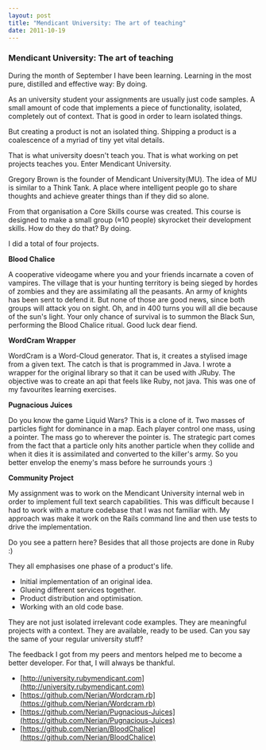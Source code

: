```yaml
---
layout: post
title: "Mendicant University: The art of teaching"
date: 2011-10-19
---                                    
```


### Mendicant University: The art of teaching

During the month of September I have been learning. Learning in the most pure, distilled and effective way: By doing.

As an university student your assignments are usually just code samples. A small amount of code that implements a piece of functionality, isolated, completely out of context. That is good in order to learn isolated things.

But creating a product is not an isolated thing. Shipping a product is a coalescence of a myriad of tiny yet vital details.

That is what university doesn't teach you. That is what working on pet projects teaches you. Enter Mendicant University.

Gregory Brown is the founder of Mendicant University(MU). The idea of MU is similar to a Think Tank. A place where intelligent people go to share thoughts and achieve greater things than if they did so alone.

From that organisation a Core Skills course was created. This course is designed to make a small group (≈10 people) skyrocket their development skills. How do they do that? By doing. 

I did a total of four projects.

__Blood Chalice__ 

A cooperative videogame where you and your friends incarnate a coven of vampires. The village that is your hunting territory is being sieged by hordes of zombies and they are assimilating all the peasants. An army of knights has been sent to defend it. But none of those are good news, since both groups will attack you on sight. Oh, and in 400 turns you will all die because of the sun's light. Your only chance of survival is to summon the Black Sun, performing the Blood Chalice ritual. Good luck dear fiend.

__WordCram Wrapper__

WordCram is a Word-Cloud generator. That is, it creates a stylised image from a given text. The catch is that is programmed in Java. I wrote a wrapper for the original library so that it can be used with JRuby. The objective was to create an api that feels like Ruby, not java. This was one of my favourites learning exercises.

__Pugnacious Juices__ 

Do you know the game Liquid Wars? This is a clone of it. Two masses of particles fight for dominance in a map. Each player control one mass, using a pointer. The mass go to wherever the pointer is. The strategic part comes from the fact that a particle only hits another particle when they collide and when it dies it is assimilated and converted to the killer's army. So you better envelop the enemy's mass before he surrounds yours :)

__Community Project__

My assignment was to work on the Mendicant University internal web in order to implement full text search capabilities. This was difficult because I had to work with a mature codebase that I was not familiar with. My approach was make it work on the Rails command line and then use tests to drive the implementation.

Do you see a pattern here? Besides that all those projects are done in Ruby :)

They all emphasises one phase of a product's life.

* Initial implementation of an original idea.
* Glueing different services together.
* Product distribution and optimisation.
* Working with an old code base.

They are not just isolated irrelevant code examples. They are meaningful projects with a context. They are available, ready to be used. Can you say the same of your regular university stuff?

The feedback I got from my peers and mentors helped me to become a better developer. For that, I will always be thankful.


* [http://university.rubymendicant.com](http://university.rubymendicant.com)
* [https://github.com/Nerian/Wordcram.rb](https://github.com/Nerian/Wordcram.rb)
* [https://github.com/Nerian/Pugnacious-Juices](https://github.com/Nerian/Pugnacious-Juices)
* [https://github.com/Nerian/BloodChalice](https://github.com/Nerian/BloodChalice)